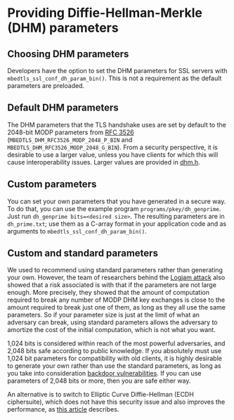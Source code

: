 # Providing Diffie-Hellman-Merkle (DHM) parameters

## Choosing DHM parameters

Developers have the option to set the DHM parameters for SSL servers with `mbedtls_ssl_conf_dh_param_bin()`. This is not a requirement as the default parameters are preloaded.

## Default DHM parameters

The DHM parameters that the TLS handshake uses are set by default to the 2048-bit MODP parameters from [RFC 3526](https://www.ietf.org/rfc/rfc3526.txt) (`MBEDTLS_DHM_RFC3526_MODP_2048_P_BIN` and `MBEDTLS_DHM_RFC3526_MODP_2048_G_BIN`). From a security perspective, it is desirable to use a larger value, unless you have clients for which this will cause interoperability issues. Larger values are provided in [dhm.h](https://github.com/Mbed-TLS/mbedtls/blob/development/include/mbedtls/dhm.h).

## Custom parameters

You can set your own parameters that you have generated in a secure way. To do that, you can use the example program `programs/pkey/dh_genprime`. Just run `dh_genprime bits=<desired size>`. The resulting parameters are in `dh_prime.txt`; use them as a C-array format in your application code and as arguments to `mbedtls_ssl_conf_dh_param_bin()`.

## Custom and standard parameters

We used to recommend using standard parameters rather than generating your own. However, the team of researchers behind the [Logjam attack](https://weakdh.org/) also showed that a risk associated is with that if the parameters are not large enough. More precisely, they showed that the amount of computation required to break any number of MODP DHM key exchanges is close to the amount required to break just one of them, as long as they all use the same parameters. So if your parameter size is just at the limit of what an adversary can break, using standard parameters allows the adversary to amortize the cost of the initial computation, which is not what you want.

1,024 bits is considered within reach of the most powerful adversaries, and 2,048 bits safe according to public knowledge. If you absolutely must use 1,024 bit parameters for compatibility with old clients, it is highly desirable to generate your own rather than use the standard parameters, as long as you take into consideration [backdoor vulnerabilities](/tech-updates/blog/dh-backdoors). If you can use parameters of 2,048 bits or more, then you are safe either way.

An alternative is to switch to Elliptic Curve Diffie-Hellman (ECDH ciphersuite), which does not have this security issue and also improves the performance, as [this article](ephemeral-diffie-hellman.md) describes.
